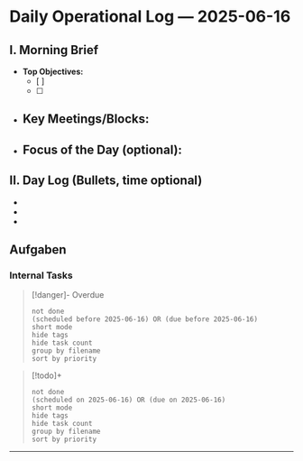 
# Daily Operational Log — 2025-06-16

## I. Morning Brief

- **Top Objectives:**
  - [ ]
  - [ ]
- **Key Meetings/Blocks:**
  -
- **Focus of the Day (optional):**
  -

## II. Day Log (Bullets, time optional)

-
-
-

## Aufgaben

### Internal Tasks

> [!danger]- Overdue
>```tasks
>not done
>(scheduled before 2025-06-16) OR (due before 2025-06-16)
>short mode
>hide tags
>hide task count
>group by filename
>sort by priority
>```

> [!todo]+
>```tasks
>not done
>(scheduled on 2025-06-16) OR (due on 2025-06-16)
>short mode
>hide tags
>hide task count
>group by filename
>sort by priority
>```

---
